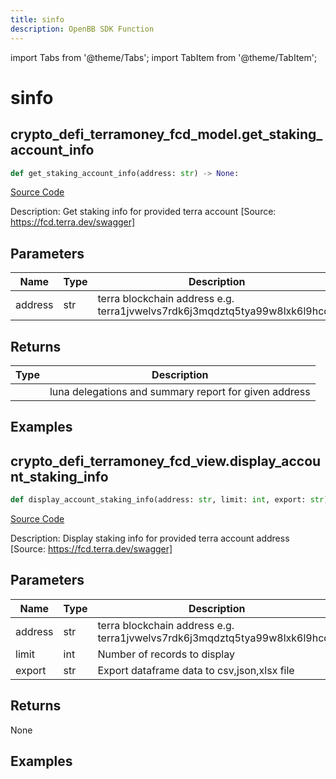 ```yaml
---
title: sinfo
description: OpenBB SDK Function
---
```


import Tabs from '@theme/Tabs';
import TabItem from '@theme/TabItem';

# sinfo

<Tabs>
<TabItem value="model" label="Model" default>

## crypto_defi_terramoney_fcd_model.get_staking_account_info

```python title='openbb_terminal/cryptocurrency/defi/terramoney_fcd_model.py'
def get_staking_account_info(address: str) -> None:
```
[Source Code](https://github.com/OpenBB-finance/OpenBBTerminal/tree/main/openbb_terminal/cryptocurrency/defi/terramoney_fcd_model.py#L104)

Description: Get staking info for provided terra account [Source: https://fcd.terra.dev/swagger]

## Parameters

| Name | Type | Description | Default | Optional |
| ---- | ---- | ----------- | ------- | -------- |
| address | str | terra blockchain address e.g. terra1jvwelvs7rdk6j3mqdztq5tya99w8lxk6l9hcqg | None | False |

## Returns

| Type | Description |
| ---- | ----------- |
|  | luna delegations and summary report for given address |

## Examples



</TabItem>
<TabItem value="view" label="View">

## crypto_defi_terramoney_fcd_view.display_account_staking_info

```python title='openbb_terminal/cryptocurrency/defi/terramoney_fcd_view.py'
def display_account_staking_info(address: str, limit: int, export: str) -> None:
```
[Source Code](https://github.com/OpenBB-finance/OpenBBTerminal/tree/main/openbb_terminal/cryptocurrency/defi/terramoney_fcd_view.py#L32)

Description: Display staking info for provided terra account address [Source: https://fcd.terra.dev/swagger]

## Parameters

| Name | Type | Description | Default | Optional |
| ---- | ---- | ----------- | ------- | -------- |
| address | str | terra blockchain address e.g. terra1jvwelvs7rdk6j3mqdztq5tya99w8lxk6l9hcqg | None | False |
| limit | int | Number of records to display | None | False |
| export | str | Export dataframe data to csv,json,xlsx file | None | False |

## Returns

None

## Examples



</TabItem>
</Tabs>
